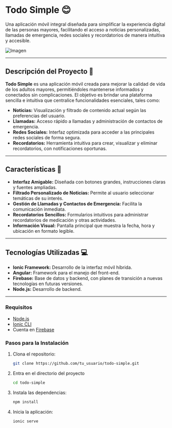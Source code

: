 # Todo Simple 😊

Una aplicación móvil integral diseñada para simplificar la experiencia digital de las personas mayores, facilitando el acceso a noticias personalizadas, llamadas de emergencia, redes sociales y recordatorios de manera intuitiva y accesible.

![Imagen ](https://imgur.com/a/tthv6Rx)

---

## Descripción del Proyecto 📝

**Todo Simple** es una aplicación móvil creada para mejorar la calidad de vida de los adultos mayores, permitiéndoles mantenerse informados y conectados sin complicaciones. El objetivo es brindar una plataforma sencilla e intuitiva que centralice funcionalidades esenciales, tales como:

- **Noticias:** Visualización y filtrado de contenido actual según las preferencias del usuario.
- **Llamadas:** Acceso rápido a llamadas y administración de contactos de emergencia.
- **Redes Sociales:** Interfaz optimizada para acceder a las principales redes sociales de forma segura.
- **Recordatorios:** Herramienta intuitiva para crear, visualizar y eliminar recordatorios, con notificaciones oportunas.

---

## Características 🚀

- **Interfaz Amigable:** Diseñada con botones grandes, instrucciones claras y fuentes ampliadas.
- **Filtrado Personalizado de Noticias:** Permite al usuario seleccionar temáticas de su interés.
- **Gestión de Llamadas y Contactos de Emergencia:** Facilita la comunicación inmediata.
- **Recordatorios Sencillos:** Formularios intuitivos para administrar recordatorios de medicación y otras actividades.
- **Información Visual:** Pantalla principal que muestra la fecha, hora y ubicación en formato legible.

---

## Tecnologías Utilizadas 💻

- **Ionic Framework:** Desarrollo de la interfaz móvil híbrida.
- **Angular:** Framework para el manejo del front-end.
- **Firebase:** Base de datos y backend, con planes de transición a nuevas tecnologías en futuras versiones.
- **Node.js:** Desarrollo de backend.

---

### Requisitos

- [Node.js](https://nodejs.org/)
- [Ionic CLI](https://ionicframework.com/docs/cli)
- Cuenta en [Firebase](https://firebase.google.com/)

### Pasos para la Instalación

1. Clona el repositorio:
   ```bash
   git clone https://github.com/tu_usuario/todo-simple.git
   ```
2. Entra en el directorio del proyecto
   ```bash
   cd todo-simple
   ```
3. Instala las dependencias:
   ```bash
   npm install
   ```
4. Inicia la aplicación:
   ```bash
   ionic serve
   ```
